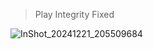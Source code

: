 > Play Integrity Fixed

![InShot_20241221_205509684](https://github.com/user-attachments/assets/cc5566c7-ea78-4d64-ad3e-64a07e7d3077)

